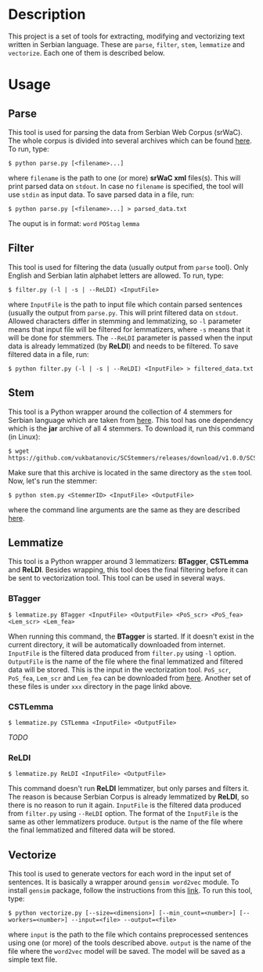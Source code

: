 # Description
This project is a set of tools for extracting, modifying and vectorizing text written in Serbian language.
These are `parse`, `filter`, `stem`, `lemmatize` and `vectorize`. Each one of them is described below.

# Usage

## Parse
This tool is used for parsing the data from Serbian Web Corpus (srWaC). The whole corpus is divided into several archives which can be found [here](https://www.clarin.si/repository/xmlui/handle/11356/1063).
To run, type:

    $ python parse.py [<filename>...]
where `filename` is the path to one (or more) **srWaC xml** files(s). This will print parsed data on `stdout`. In case no `filename` is specified, the tool will use `stdin` as input data.
To save parsed data in a file, run:

    $ python parse.py [<filename>...] > parsed_data.txt
	
The ouput is in format:
`word`    `POStag`    `lemma`

## Filter
This tool is used for filtering the data (usually output from `parse` tool). Only English and Serbian latin alphabet letters are allowed. 
To run, type:

	$ filter.py (-l | -s | --ReLDI) <InputFile>
where `InputFile` is the path to input file which contain parsed sentences (usually the output from `parse.py`. This will print filtered data on `stdout`.
Allowed characters differ in stemming and lemmatizing, so `-l` parameter means that input file will be filtered for lemmatizers, where `-s` means that it will be done for stemmers.
The `--ReLDI` parameter is passed when the input data is already lemmatized (by **ReLDI**) and needs to be filtered.
To save filtered data in a file, run:

	$ python filter.py (-l | -s | --ReLDI) <InputFile> > filtered_data.txt
	
## Stem
This tool is a Python wrapper around the collection of 4 stemmers for Serbian language which are taken from [here](https://github.com/vukbatanovic/SCStemmers).
This tool has one dependency which is the **jar** archive of all 4 stemmers. To download it, run this command (in Linux):

	$ wget https://github.com/vukbatanovic/SCStemmers/releases/download/v1.0.0/SCStemmers.jar
Make sure that this archive is located in the same directory as the `stem` tool.
Now, let's run the stemmer:

	$ python stem.py <StemmerID> <InputFile> <OutputFile>
where the command line arguments are the same as they are described [here](https://github.com/vukbatanovic/SCStemmers#command-line-interface).

## Lemmatize
This tool is a Python wrapper around 3 lemmatizers: **BTagger**, **CSTLemma** and **ReLDI**. Besides wrapping, this tool does the final filtering before it can be sent to vectorization tool.
This tool can be used in several ways.

### BTagger
    $ lemmatize.py BTagger <InputFile> <OutputFile> <PoS_scr> <PoS_fea> <Lem_scr> <Lem_fea>

When running this command, the **BTagger** is started. If it doesn't exist in the current directory, it will be automatically downloaded from internet. 
`InputFile` is the filtered data produced from `filter.py` using `-l` option. `OutputFile` is the name of the file where the final lemmatized and filtered data will be stored. This is the input in the vectorization tool.
`PoS_scr`, `PoS_fea`, `Lem_scr` and `Lem_fea` can be downloaded from [here](http://clcl.unige.ch/btag/param/sr/). Another set of these files is under `xxx` directory in the page linkd above.

### CSTLemma
    $ lemmatize.py CSTLemma <InputFile> <OutputFile>
    
*TODO*

### ReLDI
    $ lemmatize.py ReLDI <InputFile> <OutputFile>

This command doesn't run **ReLDI** lemmatizer, but only parses and filters it. The reason is because Serbian Corpus is already lemmatized by **ReLDI**, so there is no reason to run it again.
`InputFile` is the filtered data produced from `filter.py` using `--ReLDI` option. The format of the `InputFile` is the same as other lemmatizers produce.
`Output` is the name of the file where the final lemmatized and filtered data will be stored.

## Vectorize
This tool is used to generate vectors for each word in the input set of sentences. It is basically a wrapper around `gensim word2vec` module. To install `gensim` package, follow the instructions from this [link](https://radimrehurek.com/gensim/install.html).
To run this tool, type:

	$ python vectorize.py [--size=<dimension>] [--min_count=<number>] [--workers=<number>] --input=<file> --output=<file>
where `input` is the path to the file which contains preprocessed sentences using one (or more) of the tools described above. `output` is the name of the file where the `word2vec` model will be saved. The model will be saved as a simple text file.
